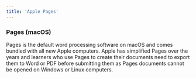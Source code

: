 ```yaml
---
title: 'Apple Pages'
---
```


### Pages (macOS)

Pages is the default word processing software on macOS and comes bundled with all new Apple computers. Apple has simplified Pages over the years and learners who use Pages to create their documents need to export them to Word or PDF before submitting them as Pages documents cannot be opened on Windows or Linux computers.
